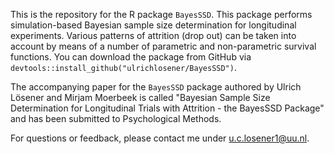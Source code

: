 This is the repository for the R package `BayesSSD`. This package performs simulation-based Bayesian sample size determination for longitudinal experiments. Various patterns of attrition (drop out) can be taken into account by means of a number of parametric and non-parametric survival functions. 
You can download the package from GitHub via `devtools::install_github("ulrichlosener/BayesSSD")`.

The accompanying paper for the `BayesSSD` package authored by Ulrich Lösener and Mirjam Moerbeek is called "Bayesian Sample Size Determination for Longitudinal Trials with Attrition - the BayesSSD Package" and has been submitted to Psychological Methods.

For questions or feedback, please contact me under u.c.losener1@uu.nl.
